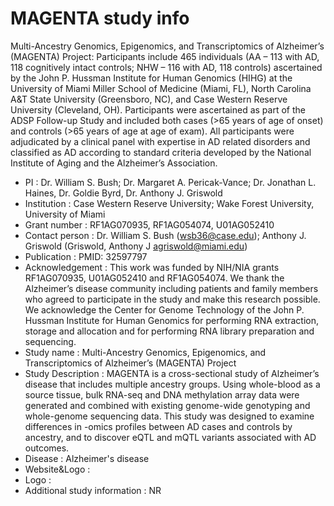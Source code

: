 # MAGENTA study info
Multi-Ancestry Genomics, Epigenomics, and Transcriptomics of Alzheimer’s (MAGENTA) Project: Participants include 465 individuals (AA – 113 with AD, 118 cognitively intact controls; NHW – 116 with AD, 118 controls) ascertained by the John P. Hussman Institute for Human Genomics (HIHG) at the University of Miami Miller School of Medicine (Miami, FL), North Carolina A&T State University (Greensboro, NC), and Case Western Reserve University (Cleveland, OH).  Participants were ascertained as part of the ADSP Follow-up Study and included both cases (>65 years of age of onset) and controls (>65 years of age at age of exam).  All participants were adjudicated by a clinical panel with expertise in AD related disorders and classified as AD according to standard criteria developed by the National Institute of Aging and the Alzheimer’s Association. 

- PI : Dr. William S. Bush; Dr. Margaret A. Pericak-Vance; Dr. Jonathan L. Haines, Dr. Goldie Byrd, Dr. Anthony J. Griswold
- Institution : Case Western Reserve University; Wake Forest University, University of Miami
- Grant number : RF1AG070935, RF1AG054074, U01AG052410
- Contact person : Dr. William S. Bush (wsb36@case.edu);  Anthony J. Griswold (Griswold, Anthony J agriswold@miami.edu)
- Publication : PMID: 32597797
- Acknowledgement : This work was funded by NIH/NIA grants RF1AG070935, U01AG052410 and RF1AG054074. We thank the Alzheimer’s disease community including patients and family members who agreed to participate in the study and make this research possible. We acknowledge the Center for Genome Technology of the John P. Hussman Institute for Human Genomics for performing RNA extraction, storage and allocation and for performing RNA library preparation and sequencing.
- Study name : Multi-Ancestry Genomics, Epigenomics, and Transcriptomics of Alzheimer’s (MAGENTA) Project
- Study Description : MAGENTA is a cross-sectional study of Alzheimer’s disease that includes multiple ancestry groups.  Using whole-blood as a source tissue, bulk RNA-seq and DNA methylation array data were generated and combined with existing genome-wide genotyping and whole-genome sequencing data.  This study was designed to examine differences in -omics profiles between AD cases and controls by ancestry, and to discover eQTL and mQTL variants associated with AD outcomes. 
- Disease : Alzheimer's disease
- Website&Logo : 
- Logo : 
- Additional study information : NR
